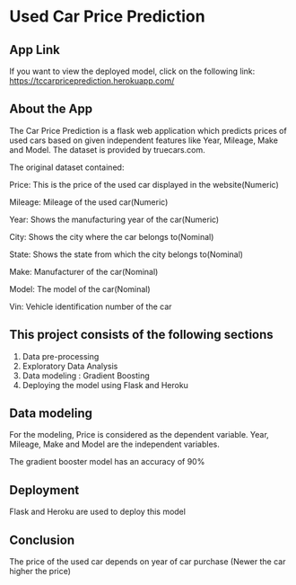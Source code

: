 # Used Car Price Prediction

## App Link
If you want to view the deployed model, click on the following link:<br />
https://tccarpriceprediction.herokuapp.com/

## About the App
The Car Price Prediction is a flask web application which predicts prices of used cars based on given independent features like Year,	Mileage, Make and Model. The dataset is provided by truecars.com.

The original dataset contained:

Price: This is the price of the used car displayed in the website(Numeric)

Mileage: Mileage of the used car(Numeric)

Year: Shows the manufacturing year of the car(Numeric)

City: Shows the city where the car belongs to(Nominal)

State: Shows the state from which the city belongs to(Nominal)

Make: Manufacturer of the car(Nominal)

Model: The model of the car(Nominal)

Vin: Vehicle identification number of the car

## This project consists of the following sections

1) Data pre-processing
2) Exploratory Data Analysis
3) Data modeling : Gradient Boosting
4) Deploying the model using Flask and Heroku

## Data modeling

For the modeling, Price is considered as the dependent variable. Year, Mileage, Make and Model are the independent variables.

The gradient booster model has an accuracy of 90%

## Deployment

Flask and Heroku are used to deploy this model

## Conclusion

The price of the used car depends on year of car purchase (Newer the car higher the price)



